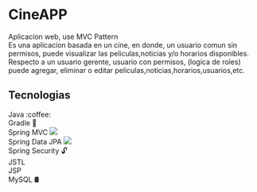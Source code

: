 <h1 class="code-line" data-line-start=0 data-line-end=1 ><a id="CineAPP_0"></a>CineAPP</h1>
<p class="has-line-data" data-line-start="2" data-line-end="5">Aplicacion web, use MVC Pattern<br>
Es una aplicacion basada en un cine, en donde, un usuario comun sin permisos, puede visualizar las peliculas,noticias y/o horarios disponibles.<br>
Respecto a un usuario gerente, usuario con permisos, (logica de roles) puede agregar, eliminar o editar peliculas,noticias,horarios,usuarios,etc.</p>
<h2 class="code-line" data-line-start=6 data-line-end=7 ><a id="Tecnologias_6"></a>Tecnologias</h2>
<p class="has-line-data" data-line-start="8" data-line-end="16">Java :coffee: <br>
Gradle 🐘 <br>
Spring MVC  <img src="https://img.icons8.com/color/25/000000/spring-logo.png"/> <br>
Spring Data JPA <img src="https://img.icons8.com/color/25/000000/spring-logo.png"/> <br>
Spring Security 🔓<br> 
JSTL<br>
JSP<br>
MySQL 🛢</p>
